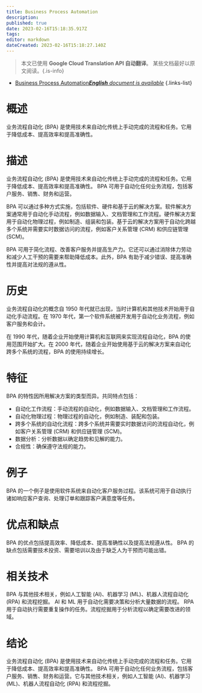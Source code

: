 ```yaml
---
title: Business Process Automation
description: 
published: true
date: 2023-02-16T15:18:35.917Z
tags: 
editor: markdown
dateCreated: 2023-02-16T15:18:27.140Z
---
```


> 本文已使用 **Google Cloud Translation API 自动翻译**。
某些文档最好以原文阅读。{.is-info}



- [Business Process Automation***English** document is available*](/en/Knowledge-base/Dictionary/business-process-automation)
{.links-list}


# 概述
业务流程自动化 (BPA) 是使用技术来自动化传统上手动完成的流程和任务。它用于降低成本、提高效率和提高准确性。

# 描述
业务流程自动化 (BPA) 是使用技术来自动化传统上手动完成的流程和任务。它用于降低成本、提高效率和提高准确性。 BPA 可用于自动化任何业务流程，包括客户服务、销售、财务和运营。

BPA 可以通过多种方式实施，包括软件、硬件和基于云的解决方案。软件解决方案通常用于自动化手动流程，例如数据输入、文档管理和工作流程。硬件解决方案用于自动化物理过程，例如制造、组装和包装。基于云的解决方案用于自动化跨越多个系统并需要实时数据访问的流程，例如客户关系管理 (CRM) 和供应链管理 (SCM)。

BPA 可用于简化流程、改善客户服务并提高生产力。它还可以通过消除体力劳动和减少人工干预的需要来帮助降低成本。此外，BPA 有助于减少错误、提高准确性并提高对法规的遵从性。

# 历史
业务流程自动化的概念自 1950 年代就已出现，当时计算机和其他技术开始用于自动化手动流程。在 1970 年代，第一个软件系统被开发用于自动化业务流程，例如客户服务和会计。

在 1990 年代，随着企业开始使用计算机和互联网来实现流程自动化，BPA 的使用范围开始扩大。在 2000 年代，随着企业开始使用基于云的解决方案来自动化跨多个系统的流程，BPA 的使用持续增长。

# 特征
BPA 的特性因所用解决方案的类型而异。共同特点包括：

- 自动化工作流程：手动流程的自动化，例如数据输入、文档管理和工作流程。
- 自动化物理过程：物理过程的自动化，例如制造、装配和包装。
- 跨多个系统的自动化流程：跨多个系统并需要实时数据访问的流程自动化，例如客户关系管理 (CRM) 和供应链管理 (SCM)。
- 数据分析：分析数据以确定趋势和见解的能力。
- 合规性：确保遵守法规的能力。

# 例子
BPA 的一个例子是使用软件系统来自动化客户服务过程。该系统可用于自动执行诸如响应客户查询、处理订单和跟踪客户满意度等任务。

# 优点和缺点
BPA 的优点包括提高效率、降低成本、提高准确性以及提高法规遵从性。 BPA 的缺点包括需要技术投资、需要培训以及由于缺乏人为干预而可能出错。

# 相关技术
BPA 与其他技术相关，例如人工智能 (AI)、机器学习 (ML)、机器人流程自动化 (RPA) 和流程挖掘。 AI 和 ML 用于自动化需要决策和分析大量数据的流程。 RPA 用于自动执行需要重复操作的任务。流程挖掘用于分析流程以确定需要改进的领域。

# 结论
业务流程自动化 (BPA) 是使用技术来自动化传统上手动完成的流程和任务。它用于降低成本、提高效率和提高准确性。 BPA 可用于自动化任何业务流程，包括客户服务、销售、财务和运营。它与其他技术相关，例如人工智能 (AI)、机器学习 (ML)、机器人流程自动化 (RPA) 和流程挖掘。